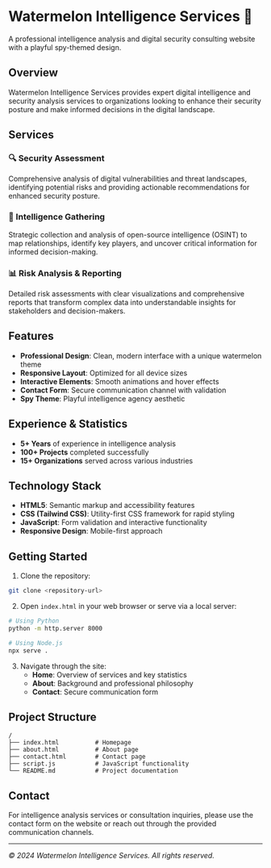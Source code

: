 # Watermelon Intelligence Services 🍉

A professional intelligence analysis and digital security consulting website with a playful spy-themed design.

## Overview

Watermelon Intelligence Services provides expert digital intelligence and security analysis services to organizations looking to enhance their security posture and make informed decisions in the digital landscape.

## Services

### 🔍 Security Assessment
Comprehensive analysis of digital vulnerabilities and threat landscapes, identifying potential risks and providing actionable recommendations for enhanced security posture.

### 🔗 Intelligence Gathering
Strategic collection and analysis of open-source intelligence (OSINT) to map relationships, identify key players, and uncover critical information for informed decision-making.

### 📊 Risk Analysis & Reporting
Detailed risk assessments with clear visualizations and comprehensive reports that transform complex data into understandable insights for stakeholders and decision-makers.

## Features

- **Professional Design**: Clean, modern interface with a unique watermelon theme
- **Responsive Layout**: Optimized for all device sizes
- **Interactive Elements**: Smooth animations and hover effects
- **Contact Form**: Secure communication channel with validation
- **Spy Theme**: Playful intelligence agency aesthetic

## Experience & Statistics

- **5+ Years** of experience in intelligence analysis
- **100+ Projects** completed successfully
- **15+ Organizations** served across various industries

## Technology Stack

- **HTML5**: Semantic markup and accessibility features
- **CSS (Tailwind CSS)**: Utility-first CSS framework for rapid styling
- **JavaScript**: Form validation and interactive functionality
- **Responsive Design**: Mobile-first approach

## Getting Started

1. Clone the repository:
```bash
git clone <repository-url>
```

2. Open `index.html` in your web browser or serve via a local server:
```bash
# Using Python
python -m http.server 8000

# Using Node.js
npx serve .
```

3. Navigate through the site:
   - **Home**: Overview of services and key statistics
   - **About**: Background and professional philosophy
   - **Contact**: Secure communication form

## Project Structure

```
/
├── index.html          # Homepage
├── about.html          # About page
├── contact.html        # Contact page
├── script.js           # JavaScript functionality
└── README.md           # Project documentation
```

## Contact

For intelligence analysis services or consultation inquiries, please use the contact form on the website or reach out through the provided communication channels.

---

*© 2024 Watermelon Intelligence Services. All rights reserved.*